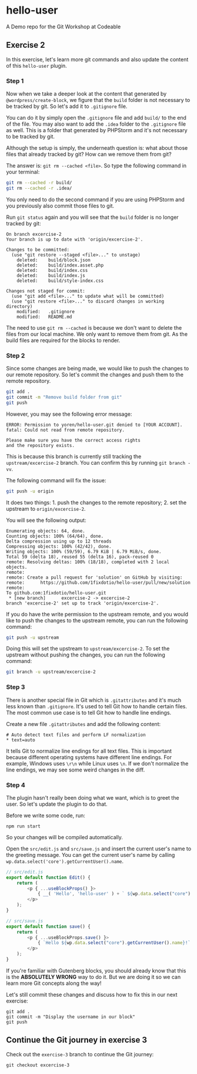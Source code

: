 # hello-user
A Demo repo for the Git Workshop at Codeable

## Exercise 2
In this exercise, let's learn more git commands and also update the content of this `hello-user` plugin.

### Step 1
Now when we take a deeper look at the content that generated by `@wordpress/create-block`, we figure that the `build` folder is not necessary to be tracked by git. So let's add it to `.gitignore` file.

You can do it by simply open the `.gitignore` file and add `build/` to the end of the file. You may also want to add the `.idea` folder to the `.gitignore` file as well. This is a folder that generated by PHPStorm and it's not necessary to be tracked by git.

Although the setup is simply, the underneath question is: what about those files that already tracked by git? How can we remove them from git?

The answer is: `git rm --cached <file>`. So type the following command in your terminal:
```bash
git rm --cached -r build/
git rm --cached -r .idea/
```
You only need to do the second command if you are using PHPStorm and you previously also commit those files to git.

Run `git status` again and you will see that the `build` folder is no longer tracked by git:
```
On branch excercise-2
Your branch is up to date with 'origin/excercise-2'.

Changes to be committed:
  (use "git restore --staged <file>..." to unstage)
	deleted:    build/block.json
	deleted:    build/index.asset.php
	deleted:    build/index.css
	deleted:    build/index.js
	deleted:    build/style-index.css

Changes not staged for commit:
  (use "git add <file>..." to update what will be committed)
  (use "git restore <file>..." to discard changes in working directory)
	modified:   .gitignore
	modified:   README.md
```

The need to use `git rm --cached` is because we don't want to delete the files from our local machine. We only want to remove them from git. As the build files are required for the blocks to render.

### Step 2
Since some changes are being made, we would like to push the changes to our remote repository. So let's commit the changes and push them to the remote repository.
```bash
git add .
git commit -m "Remove build folder from git"
git push
```
However, you may see the following error message:
```
ERROR: Permission to yoren/hello-user.git denied to [YOUR ACCOUNT].
fatal: Could not read from remote repository.

Please make sure you have the correct access rights
and the repository exists.
```
This is because this branch is currently still tracking the `upstream/excercise-2` branch. You can confirm this by running `git branch -vv`.

The following command will fix the issue:
```bash
git push -u origin
```
It does two things: 1. push the changes to the remote repository; 2. set the upstream to `origin/excercise-2`.

You will see the following output:
```
Enumerating objects: 64, done.
Counting objects: 100% (64/64), done.
Delta compression using up to 12 threads
Compressing objects: 100% (42/42), done.
Writing objects: 100% (59/59), 6.79 KiB | 6.79 MiB/s, done.
Total 59 (delta 18), reused 55 (delta 16), pack-reused 0
remote: Resolving deltas: 100% (18/18), completed with 2 local objects.
remote:
remote: Create a pull request for 'solution' on GitHub by visiting:
remote:      https://github.com/1fixdotio/hello-user/pull/new/solution
remote:
To github.com:1fixdotio/hello-user.git
 * [new branch]      excercise-2 -> excercise-2
branch 'excercise-2' set up to track 'origin/excercise-2'.
```

If you do have the write permission to the upstream remote, and you would like to push the changes to the upstream remote, you can run the following command:
```bash
git push -u upstream
```
Doing this will set the upstream to `upstream/excercise-2`. To set the upstream without pushing the changes, you can run the following command:
```bash
git branch -u upstream/excercise-2
```

### Step 3
There is another special file in Git which is `.gitattributes` and it's much less known than `.gitignore`. It's used to tell Git how to handle certain files. The most common use case is to tell Git how to handle line endings.

Create a new file `.gitattributes` and add the following content:
```
# Auto detect text files and perform LF normalization
* text=auto
```
It tells Git to normalize line endings for all text files. This is important because different operating systems have different line endings. For example, Windows uses `\r\n` while Linux uses `\n`. If we don't normalize the line endings, we may see some weird changes in the diff.

### Step 4
The plugin hasn't really been doing what we want, which is to greet the user. So let's update the plugin to do that.

Before we write some code, run:
```shell
npm run start
```
So your changes will be compiled automatically.

Open the `src/edit.js` and `src/save.js` and insert the current user's name to the greeting message. You can get the current user's name by calling `wp.data.select('core').getCurrentUser().name`.

```js
// src/edit.js
export default function Edit() {
	return (
		<p { ...useBlockProps() }>
			{ __( 'Hello', 'hello-user' ) + ` ${wp.data.select("core").getCurrentUser().name }` + '!' }
		</p>
	);
}
```

```js
// src/save.js
export default function save() {
	return (
		<p { ...useBlockProps.save() }>
			{ `Hello ${wp.data.select("core").getCurrentUser().name}!` }
		</p>
	);
}
```

If you're familiar with Gutenberg blocks, you should already know that this is the **ABSOLUTELY WRONG** way to do it. But we are doing it so we can learn more Git concepts along the way!

Let's still commit these changes and discuss how to fix this in our next exercise:
```shell
git add .
git commit -m "Display the username in our block"
git push
```

## Continue the Git journey in exercise 3
Check out the `exercise-3` branch to continue the Git journey:
```shell
git checkout excercise-3
```
